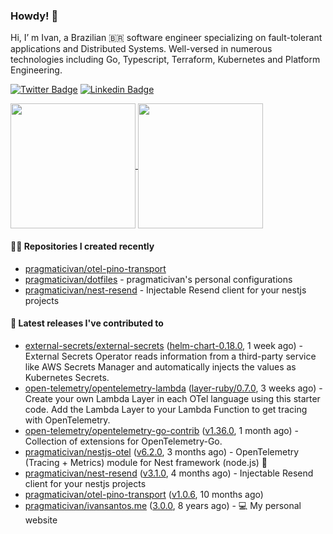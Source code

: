 ### Howdy! 🤠

Hi, I’ m Ivan, a Brazilian 🇧🇷 software engineer specializing on fault-tolerant applications and Distributed Systems. Well-versed in numerous technologies including Go, Typescript, Terraform, Kubernetes and Platform Engineering.

[![Twitter Badge](https://img.shields.io/badge/-@pragmaticivan-1ca0f1?style=flat&labelColor=1ca0f1&logo=twitter&logoColor=white&link=https://twitter.com/pragmaticivan)](https://twitter.com/pragmaticivan)
[![Linkedin Badge](https://img.shields.io/badge/-LinkedIn-blue?style=flat&logo=Linkedin&logoColor=white&link=https://www.linkedin.com/in/pragmaticivan/)](https://www.linkedin.com/in/pragmaticivan/)

<a href="https://github.com/anuraghazra/github-readme-stats">
  <img height=200 align="center" src="https://github-readme-stats.vercel.app/api?username=pragmaticivan&show_icons=true&theme=transparent" />
</a>
<a href="https://github.com/anuraghazra/github-readme-stats">
  <img height=200 align="center" src="https://github-readme-stats.vercel.app/api/top-langs?username=pragmaticivan&layout=compact&langs_count=8&card_width=320&theme=transparent" />
</a>

#### 👨‍💻 Repositories I created recently

- [pragmaticivan/otel-pino-transport](https://github.com/pragmaticivan/otel-pino-transport)
- [pragmaticivan/dotfiles](https://github.com/pragmaticivan/dotfiles) - pragmaticivan&#39;s personal configurations
- [pragmaticivan/nest-resend](https://github.com/pragmaticivan/nest-resend) - Injectable Resend client for your nestjs projects

#### 🚀 Latest releases I've contributed to

- [external-secrets/external-secrets](https://github.com/external-secrets/external-secrets) ([helm-chart-0.18.0](https://github.com/external-secrets/external-secrets/releases/tag/helm-chart-0.18.0), 1 week ago) - External Secrets Operator reads information from a third-party service like AWS Secrets Manager and automatically injects the values as Kubernetes Secrets.
- [open-telemetry/opentelemetry-lambda](https://github.com/open-telemetry/opentelemetry-lambda) ([layer-ruby/0.7.0](https://github.com/open-telemetry/opentelemetry-lambda/releases/tag/layer-ruby/0.7.0), 3 weeks ago) - Create your own Lambda Layer in each OTel language using this starter code. Add the Lambda Layer to your Lambda Function to get tracing with OpenTelemetry.
- [open-telemetry/opentelemetry-go-contrib](https://github.com/open-telemetry/opentelemetry-go-contrib) ([v1.36.0](https://github.com/open-telemetry/opentelemetry-go-contrib/releases/tag/v1.36.0), 1 month ago) - Collection of extensions for OpenTelemetry-Go.
- [pragmaticivan/nestjs-otel](https://github.com/pragmaticivan/nestjs-otel) ([v6.2.0](https://github.com/pragmaticivan/nestjs-otel/releases/tag/v6.2.0), 3 months ago) - OpenTelemetry (Tracing &#43; Metrics) module for Nest framework (node.js)  🔭
- [pragmaticivan/nest-resend](https://github.com/pragmaticivan/nest-resend) ([v3.1.0](https://github.com/pragmaticivan/nest-resend/releases/tag/v3.1.0), 4 months ago) - Injectable Resend client for your nestjs projects
- [pragmaticivan/otel-pino-transport](https://github.com/pragmaticivan/otel-pino-transport) ([v1.0.6](https://github.com/pragmaticivan/otel-pino-transport/releases/tag/v1.0.6), 10 months ago)
- [pragmaticivan/ivansantos.me](https://github.com/pragmaticivan/ivansantos.me) ([3.0.0](https://github.com/pragmaticivan/ivansantos.me/releases/tag/3.0.0), 8 years ago) - :computer: My personal website
